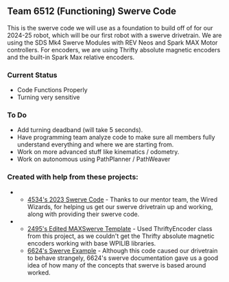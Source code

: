 ## Team 6512 (Functioning) Swerve Code
This is the swerve code we will use as a foundation to build off of for our 2024-25 robot, which will be our first robot with a swerve drivetrain. 
We are using the SDS Mk4 Swerve Modules with REV Neos and Spark MAX Motor controllers. For encoders, we are using Thrifty absolute magnetic encoders and the built-in Spark Max relative encoders.

### Current Status
- Code Functions Properly
- Turning very sensitive

### To Do
- Add turning deadband (will take 5 seconds).
- Have programming team analyze code to make sure all members fully understand everything and where we are starting from.
- Work on more advanced stuff like kinematics / odometry.
- Work on autonomous using PathPlanner / PathWeaver

### Created with help from these projects:
- - [4534's 2023 Swerve Code](https://github.com/4534-WiredWizards/4534-Swerve-Public) - Thanks to our mentor team, the Wired Wizards, for helping us get our swerve drivetrain up and working, along with providing their swerve code.
- - [2495's Edited MAXSwerve Template](https://github.com/FRC2495/MAXSwerve) - Used ThriftyEncoder class from this project, as we couldn't get the Thrifty absolute magnetic encoders working with base WPILIB libraries.
  - [6624's Swerve Example](https://compendium.readthedocs.io/en/latest/tasks/drivetrains/swerve.html) - Although this code caused our drivetrain to behave strangely, 6624's swerve documentation gave us a good idea of how many of the concepts that swerve is based around worked.
